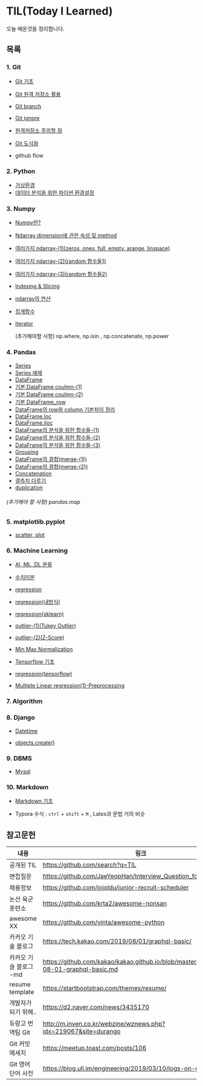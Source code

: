 # TIL(Today I Learned)

 오늘 배운것을 정리합니다.



## 목록 

### 1. Git

* [Git 기초](./git/Git_기초.md)
* [Git 원격 저장소 활용](./git/Git_원격_저장소_활용.md)
* [Git branch](./git/branch.md)
* [Git ignore](./git/gitignore.md)

* [원격저장소 주의할 점](./git/원격저장소주의.md)
* [Git 도식화](./git/도식화)
* github flow



### 2. Python

* [가상환경](./python/virtual_environment.md)
* [데이터 분석을 위한 파이썬 환경설정](./python/env_for_data.md)



### 3. Numpy

* [Numpy란?](./numpy/numpy_base.md)
* [Ndarray dimension에 관한 속성 및 method](./numpy/dimension.md)
* [여러가지 ndarray-(1)(zeros, ones, full, empty, arange, linspace)](./numpy/ndarray_1.md)
* [여러가지 ndarray-(2)(random 함수들1)](./numpy/ndarray_2.md)
* [여러가지 ndarray-(3)(random 함수들2)](./numpy/ndarray_3.md)
* [Indexing & Slicing](./numpy/idx_sli.md)

* [ndarray의 연산](./numpy/operation.md)
* [집계함수](./numpy/aggregate_function.md)

* [iterator](./numpy/iterator.md)

  (추가해야할 사항) np.where, np.isin , np.concatenate, np.power

### 4. Pandas

* [Series](./pandas/Series.md)
* [Series 예제](./pandas/Series_example.md)
* [DataFrame](./pandas/DataFrame.md)
* [기본 DataFrame coulmn-(1)](./pandas/DataFrame_detail.md)
* [기본 DataFrame coulmn-(2)](./pandas/DataFrame_detail2.md)
* [기본 DataFrame_row](./pandas/DataFrame_row.md)
* [DataFrame의 row와 column 기본차이 정리](./pandas/r_c_difference.md)
* [DataFrame.loc](./pandas/DataFrame.loc.md)
* [DataFrame.iloc](./pandas/DataFrame.iloc.md)
* [DataFrame의 분석을 위한 함수들-(1)](./pandas/DataFrame_functions.md)
* [DataFrame의 분석을 위한 함수들-(2)](./pandas/DataFrame_functions2.md)
* [DataFrame의 분석을 위한 함수들-(3)](./pandas/DataFrame_functions3.md)
* [Grouping](./pandas/Grouping.md)
* [DataFrame의 결합(merge-(1))](./pandas/merge1.md)
* [DataFrame의 결합(merge-(2))](./pandas/merge2.md)
* [Concatenation](./pandas/Concatenation.md)
* [결측치 다루기](./pandas/nan_value.md)
* [duplication](./pandas/duplication.md)

###### (추가해야 할 사항)  pandas.map

###  5. matplotlib.pyplot

* [scatter, plot](./matplotlib/scatter)







### 6. Machine Learning
* [AI, ML, DL 분류](./machine_learning/definition.md)
* [수치미분](./machine_learning/FD.md)
* [regression](./machine_learning/LinearRegression.md)
* [regression(내방식)](./machine_learning/LinearRegression1.md)
* [regression(sklearn)](./machine_learning/LinearRegression2.md)
* [outlier-(1)(Tukey Outlier)](./machine_learning/outlier.md)
* [outlier-(2)(Z-Score)](./machine_learning/outlier2.md)

* [Min Max Normalization](./machine_learning/min_max_normal.md)
* [Tensorflow 기초](./machine_learning/tensorflow_basic.md)
* [regression(tensorflow)](./machine_learning/LinearRegression3.md)
* [Multiple Linear regression(1)-Preprocessing](./machine_learning/Multiple_Linear_regression1.md)

### 7. Algorithm



### 8. Django
* [Datetime](./django/DateField.md)

* [objects.create()](./django/objects_create.md)



### 9. DBMS 

* [Mysql]()

### 10. Markdown

* [Markdown 기초](./markdown/markdown.md)

* Typora 수식 : `ctrl`  +  `shift` + `M` , Latex과 문법 거의 비슷

## 참고문헌

| 내용                   | 링크                                                         |
| ---------------------- | ------------------------------------------------------------ |
| 공개된 TIL             | https://github.com/search?q=TIL                              |
| 면접질문               | https://github.com/JaeYeopHan/Interview_Question_for_Beginner |
| 채용정보               | https://github.com/jojoldu/junior-recruit-scheduler          |
| 논산 육군 훈련소       | https://github.com/krta2/awesome-nonsan                      |
| awesome XX             | https://github.com/vinta/awesome-python                      |
| 카카오 기술 블로그     | https://tech.kakao.com/2019/08/01/graphql-basic/             |
| 카카오 기슬 블로그 -md | https://github.com/kakao/kakao.github.io/blob/master/_posts/2019-08-01-graphql-basic.md |
| resume template        | https://startbootstrap.com/themes/resume/                    |
| 개발자가 되기 위해..   | https://d2.naver.com/news/3435170                            |
| 듀랑고 번역팀 Git      | http://m.inven.co.kr/webzine/wznews.php?idx=219067&site=durango |
| Git 커밋 메세지        | https://meetup.toast.com/posts/106                           |
| Git 영어 단어 사전     | https://blog.ull.im/engineering/2019/03/10/logs-on-git.html  |

